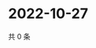 # 2022-10-27

共 0 条

<!-- BEGIN WEIBO -->
<!-- 最后更新时间 Thu Oct 27 2022 07:20:09 GMT+0800 (China Standard Time) -->

<!-- END WEIBO -->
